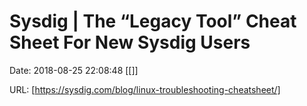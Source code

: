 # Sysdig | The “Legacy Tool” Cheat Sheet For New Sysdig Users

Date: 2018-08-25 22:08:48
[[]]

URL: [https://sysdig.com/blog/linux-troubleshooting-cheatsheet/]
